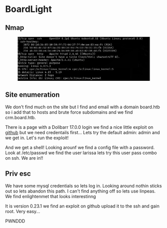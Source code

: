 # BoardLight

## Nmap

<figure><img src="../.gitbook/assets/image (6).png" alt=""><figcaption></figcaption></figure>

## Site enumeration

We don't find much on the site but I find and email with a domain board.htb so i add that to hosts and brute force subdomains and we find crm.board.htb.

There is a page with a Dolibarr 17.0.0 login we find a nice little exploit on [github](https://github.com/nikn0laty/Exploit-for-Dolibarr-17.0.0-CVE-2023-30253) but we need credentails first... Lets try the default admin: admin and we get in. Let's run the exploit!

And we get a shell! Looking arounf we find a config file with a password. Look at /etc/passwd we find the user larissa lets try this user pass combo on ssh. We are in!!

## Priv esc

We have some mysql credentials so lets log in. Looking around nothin sticks out so lets abandon this path. I can't find anything off so lets use linpeas. We find enlightenmet that looks interestinng

It is version 0.23.1 we find an exploit on github upload it to the ssh and gain root. Very easy...

PWNDDD
